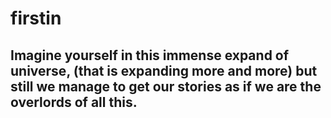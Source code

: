 # firstin
## Imagine yourself in this immense expand of universe, (that is expanding more and more) but still we manage to get our stories as if we are the overlords of all this.
